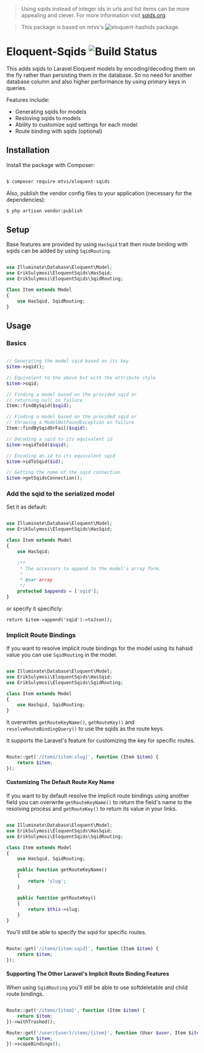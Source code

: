 > Using sqids instead of integer ids in urls and list items can be more
appealing and clever. For more information visit [sqids.org](https://sqids.org/).

> This package is based on mtvs's ![eloquent-hashids](https://github.com/mtvs/eloquent-hashids) package.

# Eloquent-Sqids ![Build Status](https://github.com/eriksulymosi/eloquent-sqids/actions/workflows/build.yml/badge.svg)

This adds sqids to Laravel Eloquent models by encoding/decoding them on the fly
rather than persisting them in the database. So no need for another database column
and also higher performance by using primary keys in queries.

Features include:

* Generating sqids for models
* Resloving sqids to models
* Ability to customize sqid settings for each model
* Route binding with sqids (optional)

## Installation

Install the package with Composer:

```sh

$ composer require mtvs/eloquent-sqids

```

Also, publish the vendor config files to your application (necessary for the dependencies):

```sh
$ php artisan vendor:publish
```

## Setup

Base features are provided by using `HasSqid` trait then route binding with
sqids can be added by using `SqidRouting`.

```php

use Illuminate\Database\Eloquent\Model;
use ErikSulymosi\EloquentSqids\HasSqid;
use ErikSulymosi\EloquentSqids\SqidRouting;

Class Item extends Model
{
	use HasSqid, SqidRouting;
}

```

## Usage

### Basics

```php

// Generating the model sqid based on its key
$item->sqid();

// Equivalent to the above but with the attribute style
$item->sqid;

// Finding a model based on the provided sqid or
// returning null on failure
Item::findBySqid($sqid);

// Finding a model based on the provided sqid or
// throwing a ModelNotFoundException on failure
Item::findBySqidOrFail($sqid);

// Decoding a sqid to its equivalent id 
$item->sqidToId($sqid);

// Encoding an id to its equivalent sqid
$item->idToSqid($id);

// Getting the name of the sqid connection
$item->getSqidsConnection();

```

### Add the sqid to the serialized model

Set it as default:

```php

use Illuminate\Database\Eloquent\Model;
use ErikSulymosi\EloquentSqids\HasSqid;

class Item extends Model
{
    use HasSqid;
    
    /**
     * The accessors to append to the model's array form.
     *
     * @var array
     */
    protected $appends = ['sqid'];
}

```

or specify it specificly:

`return $item->append('sqid')->toJson();`


### Implicit Route Bindings

If you want to resolve implicit route bindings for the model using its hahsid
value you can use `SqidRouting` in the model.

```php

use Illuminate\Database\Eloquent\Model;
use ErikSulymosi\EloquentSqids\HasSqid;
use ErikSulymosi\EloquentSqids\SqidRouting;

class Item extends Model
{
    use HasSqid, SqidRouting;
}

```
It overwrites `getRouteKeyName()`, `getRouteKey()` and `resolveRouteBindingQuery()`
to use the sqids as the route keys.

It supports the Laravel's feature for customizing the key for specific routes.

```php

Route::get('/items/{item:slug}', function (Item $item) {
    return $item;
});

```

#### Customizing The Default Route Key Name

If you want to by default resolve the implicit route bindings using another 
field you can overwrite `getRouteKeyName()` to return the field's name to the
resolving process and `getRouteKey()` to return its value in your links.

```php

use Illuminate\Database\Eloquent\Model;
use ErikSulymosi\EloquentSqids\HasSqid;
use ErikSulymosi\EloquentSqids\SqidRouting;

class Item extends Model
{
    use HasSqid, SqidRouting;

    public function getRouteKeyName()
    {
        return 'slug';
    }

    public function getRouteKey()
    {
        return $this->slug;
    }
}

```

You'll still be able to specify the sqid for specific routes.

```php

Route::get('/items/{item:sqid}', function (Item $item) {
    return $item;
});

```

#### Supporting The Other Laravel's Implicit Route Binding Features

When using `SqidRouting` you'll still be able to use softdeletable and child
route bindings.

```php

Route::get('/items/{item}', function (Item $item) {
    return $item;
})->withTrashed();

Route::get('/user/{user}/items/{item}', function (User $user, Item $item) {
    return $item;
})->scopeBindings();

```

